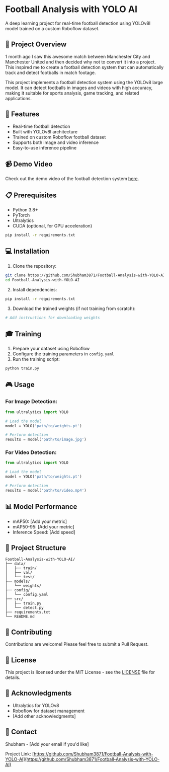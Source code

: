 # Football Analysis with YOLO AI

A deep learning project for real-time football detection using YOLOv8l model trained on a custom Roboflow dataset.

## 🎯 Project Overview

1 month ago I saw this awesome match between Manchester City and Manchester United and then decided why not to convert it into a project. This inspired me to create a football detection system that can automatically track and detect footballs in match footage.

This project implements a football detection system using the YOLOv8 large model. It can detect footballs in images and videos with high accuracy, making it suitable for sports analysis, game tracking, and related applications.

## 🚀 Features

- Real-time football detection
- Built with YOLOv8l architecture
- Trained on custom Roboflow football dataset
- Supports both image and video inference
- Easy-to-use inference pipeline

## 📹 Demo Video
Check out the demo video of the football detection system [here](training-vid-ai.mp4).


## 📋 Prerequisites

- Python 3.8+
- PyTorch
- Ultralytics
- CUDA (optional, for GPU acceleration)

```bash
pip install -r requirements.txt
```

## 💻 Installation

1. Clone the repository:
```bash
git clone https://github.com/Shubham3871/Football-Analysis-with-YOLO-AI.git
cd Football-Analysis-with-YOLO-AI
```

2. Install dependencies:
```bash
pip install -r requirements.txt
```

3. Download the trained weights (if not training from scratch):
```bash
# Add instructions for downloading weights
```

## 🎓 Training

1. Prepare your dataset using Roboflow
2. Configure the training parameters in `config.yaml`
3. Run the training script:
```python
python train.py
```

## 🎮 Usage

### For Image Detection:
```python
from ultralytics import YOLO

# Load the model
model = YOLO('path/to/weights.pt')

# Perform detection
results = model('path/to/image.jpg')
```

### For Video Detection:
```python
from ultralytics import YOLO

# Load the model
model = YOLO('path/to/weights.pt')

# Perform detection
results = model('path/to/video.mp4')
```

## 📊 Model Performance

- mAP50: [Add your metric]
- mAP50-95: [Add your metric]
- Inference Speed: [Add speed]

## 📁 Project Structure

```
Football-Analysis-with-YOLO-AI/
├── data/
│   ├── train/
│   ├── val/
│   └── test/
├── models/
│   └── weights/
├── config/
│   └── config.yaml
├── src/
│   ├── train.py
│   └── detect.py
├── requirements.txt
└── README.md
```

## 🤝 Contributing

Contributions are welcome! Please feel free to submit a Pull Request.

## 📄 License

This project is licensed under the MIT License - see the [LICENSE](LICENSE) file for details.

## 🙏 Acknowledgments

- Ultralytics for YOLOv8
- Roboflow for dataset management
- [Add other acknowledgments]

## 📧 Contact

Shubham - [Add your email if you'd like]

Project Link: [https://github.com/Shubham3871/Football-Analysis-with-YOLO-AI](https://github.com/Shubham3871/Football-Analysis-with-YOLO-AI)
